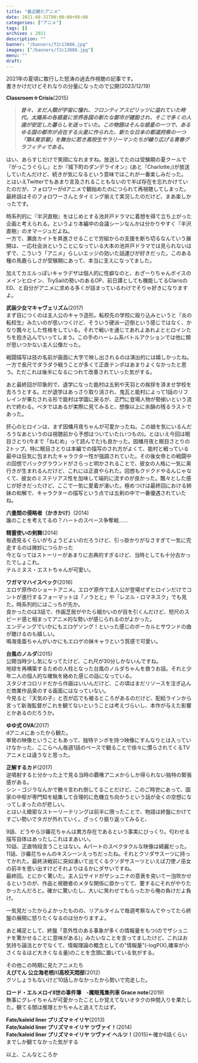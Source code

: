 ```yaml
---
title: "最近観たアニメ"
date: 2021-08-31T00:00:00+09:00
categories: ["アニメ"]
tags: []
archives : 2021
description: ""
banner: "/banners/f2c13886.jpg"
images: ["/banners/f2c13886.jpg"]
menu: ""
draft:
---
```

2021年の夏頃に敢行した怒涛の過去作視聴の記事です。  
書きかけだけどそれなりの分量になったので公開(2023/12/19)  


**Classroom☆Crisis**(2015)
<!--more-->  
<blockquote>
<strong><em>昔々、まだ人類が宇宙に憧れ、フロンティアスピリッツに溢れていた時代。太陽系の各惑星に世界各国の新たな都市が建設され、そこで多くの人達が安定した暮らしを送っていた。この物語はそんな惑星の一つで、あるゆる国の都市が点在する火星に作られた、新たな日本の都道府県の一つ「第4東京都」を舞台に若き高校生サラリーマンたちが繰り広げる青春グラフィティである。</em></strong><br />
</blockquote>

はい、あらすじだけで笑顔になれますね。放送してたのは受験期の夏クールで『がっこうぐらし』とか『城下町のダンデライオン』(あと『Charlotte』)が放送していたんだけど、続きが気になるという意味ではこれが一番楽しみだった。  
とはいえTwitterでもあまり言及されることもないので半ば存在を忘れかけていたのだが、フォロワーがdアニメで観始めたのにつられて再視聴してしまった。最終話はそのフォロワーさんとタイミング揃えて実況したのだけど、まあ楽しかったです。  

時系列的に『半沢直樹』をはじめとする池井戸ドラマに着想を得て立ち上がった企画と考えられる。というより本編中の会議シーンなんかは分かりやすく『半沢直樹』のオマージュだよね。   
一方で、瀬良カイトを昇進させることで労組からの支援を断ち切るなんていう展開は、一応社会派ということになっている大本の池井戸ドラマでは見られないはずで、こういう「アニメ」らしいエッジの効いた話運びが好きだった。このある種の馬鹿らしさが受験期にあって、本当に支えになってました。  

加えてカエルっぽいキャラデザは個人的に性癖なのと、おざーりちゃんボイスのメインヒロイン、TrySailの勢いのあるOP、前日譚としても機能してるClarisのED、と自分がアニメに求める多くが詰まっているわけでそりゃ好きになりますよ。

**武装少女マキャヴェリズム**(2017)  
まず目につくのは主人公のキャラ造形。転校先の学校に殴り込みというと『炎の転校生』みたいのが思いつくけど、そういう硬派一辺倒という感じではなく、かなり飄々とした性格をしている。それで戦いを通じてあれよあれよとヒロインたちを抱き込んでいってしまう。この手のハーレム系バトルアクションでは他に類が思いつかない主人公像だった。  

戦闘描写は技の名前が画面に大字で映し出されるのは演出的には嬉しかったね。一方で長尺でダラダラ戦うことが多くて正直テンポはあまりよくなかったと思う。ただこれは後半になるにつれて改善されていった気がする。  

あと最終回が印象的で、退学になった能村は五剣や天羽との挨拶を済ませ学校を去ろうとする。だが退学はあっさり取り消され、鬼瓦と能村によって1話のリフレインが果たされる形で能村は学園に戻るが、正門に登場人物が勢揃いという流れで終わる。ベタではあるが実際に見てみると、想像以上に余韻の残るラストであった。  

肝心のヒロインは、まず因幡月夜ちゃんが可愛かったね。この娘を気にいるんだろうなあというのは視聴前から予想はついていた(いつもの)。とはいえ今回は眠目さとり(今まで「ねむめ」って読んでた)も良かった。因幡月夜と眠目さとりの2トップ。特に眠目さとりは本編での描写のされ方がよくて、能村と戦っている最中は狂気に包まれたキャラクター性が強調されていた。その後女帝との戦闘中の回想でバックグラウンドがさらっと明かされることで、彼女の人格に一気に奥行きが生まれるんだけど、これには正直やられた。回想もクドクドやるんじゃなくて、彼女のミステリアス性を加味して端的に流すのが良かった。飄々とした感じが好きだったけど、ここで一気に愛着が湧いた。極めつけは最終回における姉妹の和解で、キャラクターの描写という点では五剣の中で一番優遇されていたね。  

**六畳間の侵略者（かきかけ）**(2014)  
誰のことを考えてるの？ハートのスペース争奪戦……

**精霊使いの剣舞**(2014)  
毎週見るくらいがちょうどよいのだろうけど、引っ掛かりがなさすぎて一気に完走するのは微妙につらかった  
今となってはストーリーがあまりに古典的すぎるけど、当時としても十分古かったでしょこれ。  
テルミヌス・エストちゃんが可愛い。  

**ワガママハイスペック**(2016)  
エロゲ原作のショートアニメ。エロゲ原作で主人公が登場せずヒロインだけでコントが進行するフォーマットは「ノラとと」や「レヱル・ロマネスク」でも見た。時系列的にはこっちが先か。  
良かったのは3話で、作画芝居がやたら細かいのが目を引くんだけど、短尺のスピード感と相まってアニメ的な勢いが感じられるのがよかった。  
エンディングでいかにもエロゲソング！といった感じのボーカルとサウンドの曲が聴けるのも嬉しい。  
鳴海兎亜ちゃんがいかにもエロゲの妹キャラという質感で可愛い。

**台風のノルダ**(2015)  
公開当時少し気になってたけど、これ尺が30分しかないんですね。  
地球を再構築するための人柱となった台風のノルダちゃんを救うお話。それと少年二人の個人的な確執を絡めた感じの話になっている。  
スタジオコロリドだから作画はいいんだけど、この頃はまだリソースを注ぎ込んだ商業作品臭のする画面にはなっていない。  
今見ると『天気の子』と否が応でも被るところがあるのだけど、配給ラインから言って新海監督がこれを観てないということは考えづらいし、本作が与えた影響とかあるのだろうか。  

**ゆゆ式 OVA**(2017)  
dアニメにあったから観た。  
単発の映像ということもあって、独特テンポを持つ映像にすんなりとは入っていけなかった、ここらへん毎週1話のペースで観ることで徐々に慣らされてくるTVアニメとは違うなと思った。

**正解するカド**(2017)  
逆噴射すると分かった上で見る当時の覇権アニメからしか得られない独特の緊張感がある。  
シン・ゴジラなんかで散々言われ倒してることだけど、このご時世にあって、国家の中枢が専門知を結集して合理的に危機立ち向かうという話が全くの空想になってしまったのが悲しい。  
とはいえ緻密なストーリーテリングは前半に限ったことで、物語は終盤にかけてすごい勢いでタガが外れていく。ざっくり振り返ってみると、

9話、どうやら沙羅花ちゃんは異方存在であるという事実にびっくり。匂わせる描写自体はあったしこれはまあいい。  
10話、正直特段言うことはない。Aパートのスペクタクルな映像は綺麗だった。  
11話、沙羅花ちゃんのキスシーンえっちだったね。それとクソダサスーツに持ってかれた。最終決戦前に突如湧いて出てくるクソダサスーツといえば刀使ノ巫女の前半を思い出すけどそれよりはるかにダサいですね。  
最終回。とにかく驚いた。主人公サイドがザシュニナの意表を突いて一泡吹かせるというのが、作品と視聴者のメタな関係に掛かってて、要するにそれがやりたかったんだろと。確かに驚いたし、大いに笑わせてもらったから俺の負けだよ負け。  

一気見だったからよかったものの、リアルタイムで毎週考察なんてやってたら終盤の展開に怒りたくなるのは分かりますよ。

あと補足として、終盤「意外性のある事象が多くの情報量をもつ(のでザシュニナを驚かせることに意味がある)」みたいなことを言ってましたけど、これはお気持ち論法とかでなくて、情報理論の概念としての"情報量"(-logP(X),確率が小さくなるほど大きくなる量)のことを念頭に置いている気がする。  

その他この時期に見たアニメたち  
**えびてん 公立海老栖川高校天悶部**(2012)  
クソしょうもないけど10話しかなかったから勢いで完走した。  

**ロード・エルメロイⅡ世の事件簿　-魔眼蒐集列車 Grace note**(2019)  
無事にグレイちゃんが可愛かったことしか覚えてないオタクの仲間入りを果たした。観てる間は推理とかちゃんと追えてたはず。

**Fate/kaleid liner プリズマ☆イリヤ**(2013)  
**Fate/kaleid liner プリズマ☆イリヤ ツヴァイ！**(2014)  
**Fate/kaleid liner プリズマ☆イリヤ ツヴァイ ヘルツ！**(2015)←確か6話くらいまでしか観てなかった気がする  

以上、こんなところか
